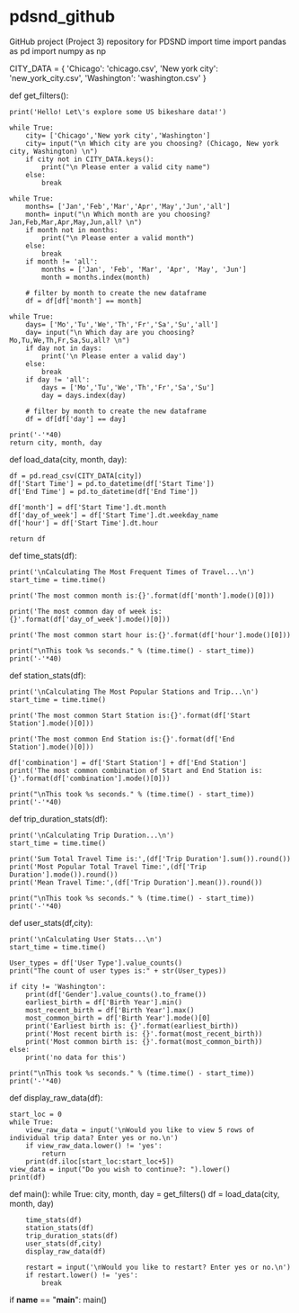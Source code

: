 # pdsnd_github
GitHub project (Project 3) repository for PDSND
import time
import pandas as pd
import numpy as np

CITY_DATA = { 'Chicago': 'chicago.csv',
              'New york city': 'new_york_city.csv',
              'Washington': 'washington.csv' }

def get_filters():
    
    print('Hello! Let\'s explore some US bikeshare data!')  
    
    while True:
        city= ['Chicago','New york city','Washington']
        city= input("\n Which city are you choosing? (Chicago, New york city, Washington) \n")
        if city not in CITY_DATA.keys():
            print("\n Please enter a valid city name")
        else:
            break       
            
    while True:
        months= ['Jan','Feb','Mar','Apr','May','Jun','all']
        month= input("\n Which month are you choosing? Jan,Feb,Mar,Apr,May,Jun,all? \n")
        if month not in months:
            print("\n Please enter a valid month")
        else:
            break
        if month != 'all':
            months = ['Jan', 'Feb', 'Mar', 'Apr', 'May', 'Jun']
            month = months.index(month)

        # filter by month to create the new dataframe
        df = df[df['month'] == month]
            
    while True:
        days= ['Mo','Tu','We','Th','Fr','Sa','Su','all']
        day= input("\n Which day are you choosing? Mo,Tu,We,Th,Fr,Sa,Su,all? \n")
        if day not in days:
            print('\n Please enter a valid day')
        else:
            break
        if day != 'all':
            days = ['Mo','Tu','We','Th','Fr','Sa','Su']
            day = days.index(day)

        # filter by month to create the new dataframe
        df = df[df['day'] == day]
        
    print('-'*40)
    return city, month, day

def load_data(city, month, day):
    
    df = pd.read_csv(CITY_DATA[city])
    df['Start Time'] = pd.to_datetime(df['Start Time'])
    df['End Time'] = pd.to_datetime(df['End Time'])
    
    df['month'] = df['Start Time'].dt.month  
    df['day_of_week'] = df['Start Time'].dt.weekday_name
    df['hour'] = df['Start Time'].dt.hour
    
    return df

def time_stats(df):
    
    print('\nCalculating The Most Frequent Times of Travel...\n')
    start_time = time.time()
    
    print('The most common month is:{}'.format(df['month'].mode()[0]))
    
    print('The most common day of week is:{}'.format(df['day_of_week'].mode()[0]))
    
    print('The most common start hour is:{}'.format(df['hour'].mode()[0]))
    
    print("\nThis took %s seconds." % (time.time() - start_time))
    print('-'*40)

def station_stats(df):
    
    print('\nCalculating The Most Popular Stations and Trip...\n')
    start_time = time.time()
    
    print('The most common Start Station is:{}'.format(df['Start Station'].mode()[0]))
    
    print('The most common End Station is:{}'.format(df['End Station'].mode()[0]))
    
    df['combination'] = df['Start Station'] + df['End Station']   
    print('The most common combination of Start and End Station is:{}'.format(df['combination'].mode()[0]))
    
    print("\nThis took %s seconds." % (time.time() - start_time))
    print('-'*40)

def trip_duration_stats(df):
    
    print('\nCalculating Trip Duration...\n')
    start_time = time.time()
    
    print('Sum Total Travel Time is:',(df['Trip Duration'].sum()).round())
    print('Most Popular Total Travel Time:',(df['Trip Duration'].mode()).round())
    print('Mean Travel Time:',(df['Trip Duration'].mean()).round())
    
    print("\nThis took %s seconds." % (time.time() - start_time))
    print('-'*40)

def user_stats(df,city):
    
    print('\nCalculating User Stats...\n')
    start_time = time.time()
    
    User_types = df['User Type'].value_counts()
    print("The count of user types is:" + str(User_types))
    
    if city != 'Washington':
        print(df['Gender'].value_counts().to_frame())
        earliest_birth = df['Birth Year'].min()
        most_recent_birth = df['Birth Year'].max()
        most_common_birth = df['Birth Year'].mode()[0]
        print('Earliest birth is: {}'.format(earliest_birth))
        print('Most recent birth is: {}'.format(most_recent_birth))
        print('Most common birth is: {}'.format(most_common_birth))
    else:
        print('no data for this')
        
    print("\nThis took %s seconds." % (time.time() - start_time))
    print('-'*40)

def display_raw_data(df):
    
    start_loc = 0
    while True:
        view_raw_data = input('\nWould you like to view 5 rows of individual trip data? Enter yes or no.\n')
        if view_raw_data.lower() != 'yes':
            return
        print(df.iloc[start_loc:start_loc+5])       
    view_data = input("Do you wish to continue?: ").lower()
    print(df)
    
def main():
    while True:
        city, month, day = get_filters()
        df = load_data(city, month, day)
        
        time_stats(df)
        station_stats(df)
        trip_duration_stats(df)
        user_stats(df,city)
        display_raw_data(df)
                
        restart = input('\nWould you like to restart? Enter yes or no.\n')
        if restart.lower() != 'yes':
            break            
            
if __name__ == "__main__":
	main()
